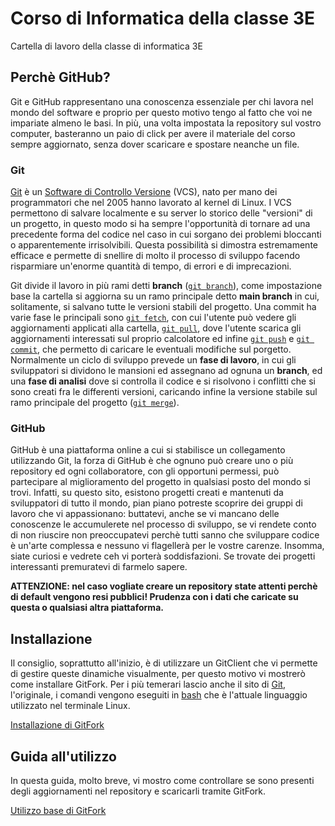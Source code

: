 # Corso di Informatica della classe 3E
Cartella di lavoro della classe di informatica 3E

## Perchè GitHub?
Git e GitHub rappresentano una conoscenza essenziale per chi lavora nel mondo del software e proprio per questo motivo tengo al fatto che voi ne impariate almeno le basi. In più, una volta impostata la repository sul vostro computer, basteranno un paio di click per avere il materiale del corso sempre aggiornato, senza dover scaricare e spostare neanche un file. 

### Git
[Git](https://en.wikipedia.org/wiki/Git) è un [Software di Controllo Versione](https://it.wikipedia.org/wiki/Controllo_versione) (VCS), nato per mano dei programmatori che nel 2005 hanno lavorato al kernel di Linux. I VCS permettono di salvare localmente e su server lo storico delle "versioni" di un progetto, in questo modo si ha sempre l'opportunità di tornare ad una precedente forma del codice nel caso in cui sorgano dei problemi bloccanti o apparentemente irrisolvibili. 
Questa possibilità si dimostra estremamente efficace e permette di snellire di molto il processo di sviluppo facendo risparmiare un'enorme quantità di tempo, di errori e di imprecazioni. 

Git divide il lavoro in più rami detti **branch** ([```git branch```](https://git-scm.com/docs/git-branch)), come impostazione base la cartella si aggiorna su un ramo principale detto **main branch** in cui, solitamente, si salvano tutte le versioni stabili del progetto.
Una commit ha varie fase le principali sono [```git fetch```](https://git-scm.com/docs/git-fetch), con cui l'utente può vedere gli aggiornamenti applicati alla cartella, [```git pull```](https://www.git-scm.com/docs/git-pull), dove l'utente scarica gli aggiornamenti interessati sul proprio calcolatore ed infine [```git push```](https://git-scm.com/docs/git-push) e  [```git commit```](https://git-scm.com/docs/git-commit), che permetto di caricare le eventuali modifiche sul porgetto.
Normalmente un ciclo di sviluppo prevede un **fase di lavoro**, in cui gli sviluppatori si dividono le mansioni ed assegnano ad ognuna un **branch**, ed una **fase di analisi** dove si controlla il codice e si risolvono i conflitti che si sono creati fra le differenti versioni, caricando infine la versione stabile sul ramo principale del progetto ([```git merge```](https://git-scm.com/docs/git-merge)).

### GitHub
GitHub è una piattaforma online a cui si stabilisce un collegamento utilizzando Git, la forza di GitHub è che ognuno può creare uno o più repository ed ogni collaboratore, con gli opportuni permessi, può partecipare al miglioramento del progetto in qualsiasi posto del mondo si trovi. Infatti, su questo sito, esistono progetti creati e mantenuti da sviluppatori di tutto il mondo, pian piano potreste scoprire dei gruppi di lavoro che vi appassionano: buttatevi, anche se vi mancano delle conoscenze le accumulerete nel processo di sviluppo, se vi rendete conto di non riuscire non preoccupatevi perchè tutti sanno che sviluppare codice è un'arte complessa e nessuno vi flagellerà per le vostre carenze. Insomma, siate curiosi e vedrete ceh vi porterà soddisfazioni.
Se trovate dei progetti interessanti premuratevi di farmelo sapere.

**ATTENZIONE: nel caso vogliate creare un repository state attenti perchè di default vengono resi pubblici! Prudenza con i dati che caricate su questa o qualsiasi altra piattaforma.**

## Installazione
Il consiglio, soprattutto all'inizio, è di utilizzare un GitClient che vi permette di gestire queste dinamiche visualmente, per questo motivo vi mostrerò come installare GitFork. 
Per i più temerari lascio anche il sito di [Git](https://gitforwindows.org/), l'originale, i comandi vengono eseguiti in [bash](https://it.wikipedia.org/wiki/Bash) che è l'attuale linguaggio utilizzato nel terminale Linux.

[Installazione di GitFork](../../wiki/Installazione-di-GitFork)

## Guida all'utilizzo
In questa guida, molto breve, vi mostro come controllare se sono presenti degli aggiornamenti nel repository e scaricarli tramite GitFork.

[Utilizzo base di GitFork](../../wiki/Guida-all'utilizzo-di-base-di-GitFork)
